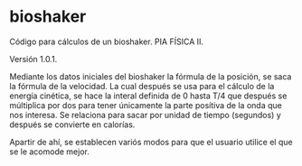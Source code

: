 # bioshaker
Código para cálculos de un bioshaker. PIA FÍSICA II.

Versión 1.0.1.

Mediante los datos iniciales del bioshaker  la fórmula de la posición, se saca la fórmula de la velocidad. La cual después se usa para el cálculo de la energía cinética, se hace la interal definida de 0 hasta T/4 que después se múltiplica por dos para tener únicamente la parte posítiva de la onda que nos interesa. Se relaciona para sacar por unidad de tiempo (segundos) y después se convierte en calorías.

Apartir de ahí, se establecen variós modos para que el usuario utilice el que se le acomode mejor.
